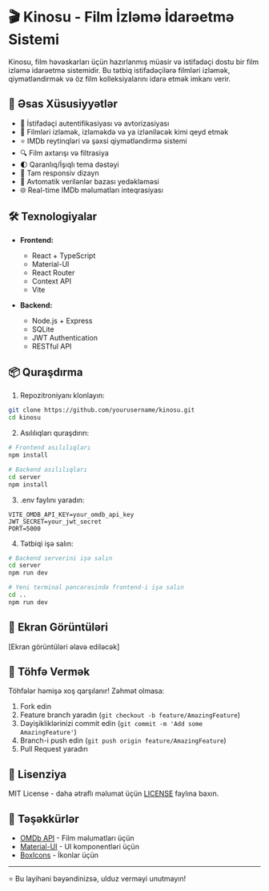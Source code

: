 # 🎬 Kinosu - Film İzləmə İdarəetmə Sistemi

Kinosu, film həvəskarları üçün hazırlanmış müasir və istifadəçi dostu bir film izləmə idarəetmə sistemidir. Bu tətbiq istifadəçilərə filmləri izləmək, qiymətləndirmək və öz film kolleksiyalarını idarə etmək imkanı verir.

## 🚀 Əsas Xüsusiyyətlər

- 🔐 İstifadəçi autentifikasiyası və avtorizasiyası
- 🎯 Filmləri izləmək, izləməkdə və ya izləniləcək kimi qeyd etmək
- ⭐ IMDb reytinqləri və şəxsi qiymətləndirmə sistemi
- 🔍 Film axtarışı və filtrasiya
- 🌓 Qaranlıq/İşıqlı tema dəstəyi
- 📱 Tam responsiv dizayn
- 🔄 Avtomatik verilənlər bazası yedəkləməsi
- 🌐 Real-time IMDb məlumatları inteqrasiyası

## 🛠️ Texnologiyalar

- **Frontend:**
  - React + TypeScript
  - Material-UI
  - React Router
  - Context API
  - Vite

- **Backend:**
  - Node.js + Express
  - SQLite
  - JWT Authentication
  - RESTful API

## 📦 Quraşdırma

1. Repozitroniyanı klonlayın:
```bash
git clone https://github.com/yourusername/kinosu.git
cd kinosu
```

2. Asılılıqları quraşdırın:
```bash
# Frontend asılılıqları
npm install

# Backend asılılıqları
cd server
npm install
```

3. .env faylını yaradın:
```env
VITE_OMDB_API_KEY=your_omdb_api_key
JWT_SECRET=your_jwt_secret
PORT=5000
```

4. Tətbiqi işə salın:
```bash
# Backend serverini işə salın
cd server
npm run dev

# Yeni terminal pəncərəsində frontend-i işə salın
cd ..
npm run dev
```

## 📸 Ekran Görüntüləri

[Ekran görüntüləri əlavə ediləcək]

## 🤝 Töhfə Vermək

Töhfələr həmişə xoş qarşılanır! Zəhmət olmasa:

1. Fork edin
2. Feature branch yaradın (`git checkout -b feature/AmazingFeature`)
3. Dəyişikliklərinizi commit edin (`git commit -m 'Add some AmazingFeature'`)
4. Branch-i push edin (`git push origin feature/AmazingFeature`)
5. Pull Request yaradın

## 📝 Lisenziya

MIT License - daha ətraflı məlumat üçün [LICENSE](LICENSE) faylına baxın.

## 🙏 Təşəkkürlər

- [OMDb API](http://www.omdbapi.com/) - Film məlumatları üçün
- [Material-UI](https://mui.com/) - UI komponentləri üçün
- [BoxIcons](https://boxicons.com/) - İkonlar üçün

---

⭐ Bu layihəni bəyəndinizsə, ulduz verməyi unutmayın! 